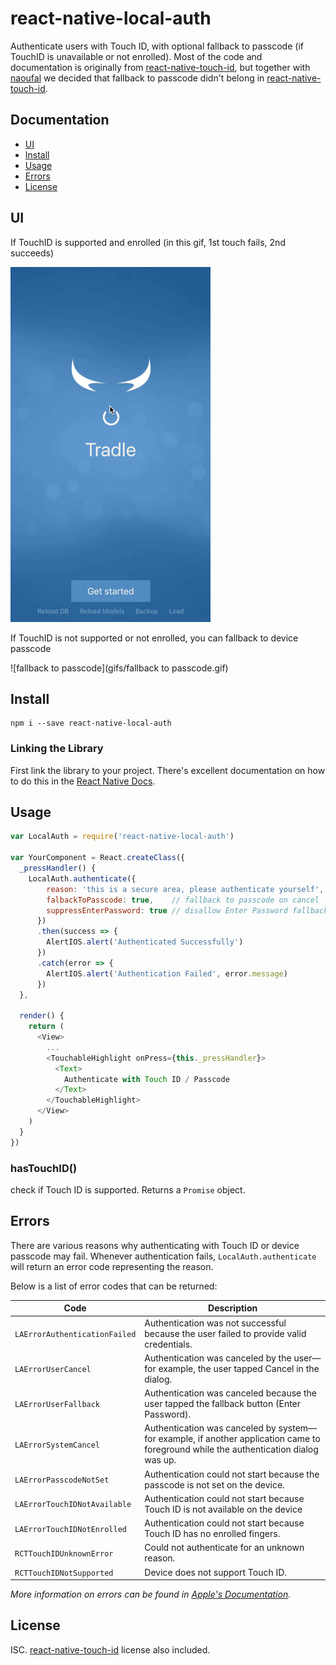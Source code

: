 # react-native-local-auth

Authenticate users with Touch ID, with optional fallback to passcode (if TouchID is unavailable or not enrolled). Most of the code and documentation is originally from [react-native-touch-id](https://github.com/naoufal/react-native-touch-id), but together with [naoufal](https://github.com/naoufal) we decided that fallback to passcode didn't belong in [react-native-touch-id](https://github.com/naoufal/react-native-touch-id).

## Documentation
- [UI](https://github.com/tradle/react-native-local-auth#ui)
- [Install](https://github.com/tradle/react-native-local-auth#install)
- [Usage](https://github.com/tradle/react-native-local-auth#usage)
- [Errors](https://github.com/tradle/react-native-local-auth#errors)
- [License](https://github.com/tradle/react-native-local-auth#license)

## UI

If TouchID is supported and enrolled (in this gif, 1st touch fails, 2nd succeeds)

![Touch ID](gifs/touchID.gif)

If TouchID is not supported or not enrolled, you can fallback to device passcode

![fallback to passcode](gifs/fallback to passcode.gif)

## Install
```shell
npm i --save react-native-local-auth
```

### Linking the Library
First link the library to your project.  There's excellent documentation on how to do this in the [React Native Docs](http://facebook.github.io/react-native/docs/linking-libraries-ios.html#content).

## Usage

```js
var LocalAuth = require('react-native-local-auth')

var YourComponent = React.createClass({
  _pressHandler() {
    LocalAuth.authenticate({
        reason: 'this is a secure area, please authenticate yourself',
        falbackToPasscode: true,    // fallback to passcode on cancel
        suppressEnterPassword: true // disallow Enter Password fallback
      })
      .then(success => {
        AlertIOS.alert('Authenticated Successfully')
      })
      .catch(error => {
        AlertIOS.alert('Authentication Failed', error.message)
      })
  },

  render() {
    return (
      <View>
        ...
        <TouchableHighlight onPress={this._pressHandler}>
          <Text>
            Authenticate with Touch ID / Passcode
          </Text>
        </TouchableHighlight>
      </View>
    )
  }
})
```

### hasTouchID()
check if Touch ID is supported.
Returns a `Promise` object.

## Errors
There are various reasons why authenticating with Touch ID or device passcode may fail.  Whenever authentication fails, `LocalAuth.authenticate` will return an error code representing the reason.

Below is a list of error codes that can be returned:

| Code | Description |
|---|---|
| `LAErrorAuthenticationFailed` | Authentication was not successful because the user failed to provide valid credentials. |
| `LAErrorUserCancel` | Authentication was canceled by the user—for example, the user tapped Cancel in the dialog. |
| `LAErrorUserFallback` | Authentication was canceled because the user tapped the fallback button (Enter Password). |
| `LAErrorSystemCancel` | Authentication was canceled by system—for example, if another application came to foreground while the authentication dialog was up. |
| `LAErrorPasscodeNotSet` | Authentication could not start because the passcode is not set on the device. |
| `LAErrorTouchIDNotAvailable` | Authentication could not start because Touch ID is not available on the device |
| `LAErrorTouchIDNotEnrolled` | Authentication could not start because Touch ID has no enrolled fingers. |
| `RCTTouchIDUnknownError` | Could not authenticate for an unknown reason. |
| `RCTTouchIDNotSupported` | Device does not support Touch ID. |

_More information on errors can be found in [Apple's Documentation](https://developer.apple.com/library/prerelease/ios/documentation/LocalAuthentication/Reference/LAContext_Class/index.html#//apple_ref/c/tdef/LAError)._

## License

ISC. [react-native-touch-id](https://github.com/naoufal/react-native-touch-id) license also included.

